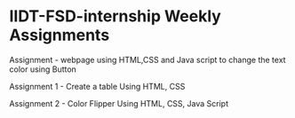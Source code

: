 # IIDT-FSD-internship Weekly Assignments
Assignment  - webpage using HTML,CSS and Java script to change the text color using Button

Assignment 1 - Create a table Using HTML, CSS

Assignment 2 - Color Flipper Using HTML, CSS, Java Script
